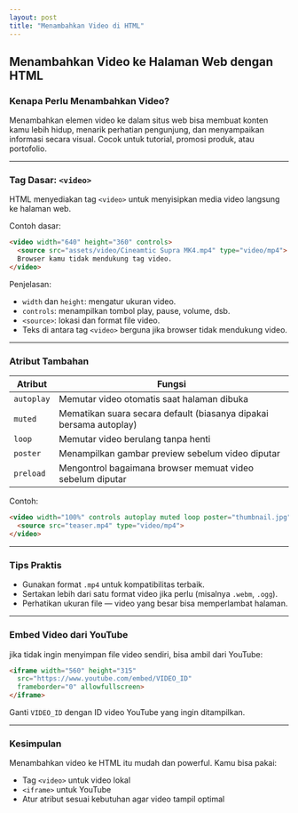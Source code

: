 ```yaml
---
layout: post
title: "Menambahkan Video di HTML"
---
```


##  Menambahkan Video ke Halaman Web dengan HTML

###  Kenapa Perlu Menambahkan Video?

Menambahkan elemen video ke dalam situs web bisa membuat konten kamu lebih hidup, menarik perhatian pengunjung, dan menyampaikan informasi secara visual. Cocok untuk tutorial, promosi produk, atau portofolio.

---

###  Tag Dasar: `<video>`

HTML menyediakan tag `<video>` untuk menyisipkan media video langsung ke halaman web.

Contoh dasar:

```html
<video width="640" height="360" controls>
  <source src="assets/video/Cineamtic Supra MK4.mp4" type="video/mp4">
  Browser kamu tidak mendukung tag video.
</video>
```

Penjelasan:
- `width` dan `height`: mengatur ukuran video.
- `controls`: menampilkan tombol play, pause, volume, dsb.
- `<source>`: lokasi dan format file video.
- Teks di antara tag `<video>` berguna jika browser tidak mendukung video.

---

###  Atribut Tambahan

| Atribut     | Fungsi                                                                 |
|-------------|------------------------------------------------------------------------|
| `autoplay`  | Memutar video otomatis saat halaman dibuka                            |
| `muted`     | Mematikan suara secara default (biasanya dipakai bersama autoplay)    |
| `loop`      | Memutar video berulang tanpa henti                                     |
| `poster`    | Menampilkan gambar preview sebelum video diputar                       |
| `preload`   | Mengontrol bagaimana browser memuat video sebelum diputar              |

Contoh:

```html
<video width="100%" controls autoplay muted loop poster="thumbnail.jpg">
  <source src="teaser.mp4" type="video/mp4">
</video>
```

---

###  Tips Praktis

- Gunakan format `.mp4` untuk kompatibilitas terbaik.
- Sertakan lebih dari satu format video jika perlu (misalnya `.webm`, `.ogg`).
- Perhatikan ukuran file — video yang besar bisa memperlambat halaman.

---

###  Embed Video dari YouTube

jika tidak ingin menyimpan file video sendiri, bisa ambil dari YouTube:

```html
<iframe width="560" height="315" 
  src="https://www.youtube.com/embed/VIDEO_ID" 
  frameborder="0" allowfullscreen>
</iframe>
```

Ganti `VIDEO_ID` dengan ID video YouTube yang ingin ditampilkan.

---

###  Kesimpulan

Menambahkan video ke HTML itu mudah dan powerful. Kamu bisa pakai:
- Tag `<video>` untuk video lokal
- `<iframe>` untuk YouTube
- Atur atribut sesuai kebutuhan agar video tampil optimal
